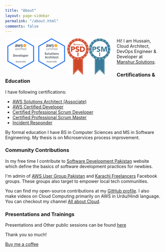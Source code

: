 ```yaml
---
title: "About"
layout: page-sidebar
permalink: "/about.html"
comments: false
---
```


<img src="assets/images/badges/da.png"
     alt="AWS Developer Associate Badge"
     style="float: left;" width="100px" />

<img src="assets/images/badges/saa.png"
     alt="AWS Solutions Architect Associate Badge"
     style="float: left;"  width="100px" />

<img src="assets/images/badges/psd.png"
     alt="Professional Scrum Developer"
     style="float: left;"  width="70px" />

<img src="assets/images/badges/psm.png"
     alt="Professional Scrum Master"
     style="float: left; margin-right: 20px;"  width="70px" />



Hi! I am Hussain, Cloud Architect, DevOps Engineer & Developer at [Manshur.Solutions](https://manshur.solutions).



### Certifications & Education

I have following certifications: 

- [AWS Solutions Architect (Associate)][aws-architect] 
- [AWS Certified Developer][aws-developer]
- [Certified Professional Scrum Developer][scrum-developer] 
- [Certified Professional Scrum Master][scrum-master]
- [Incident Responder][incident-responder]

By formal education I have BS in Computer Sciences and MS in Software Engineering. My thesis is on Microservices process improvement. 

### Community Contributions
In my free time I contribute to [Software Development Pakistan](http://softdevpk.com) website which define the basics of software development practices for newbies. 

I'm admin of [AWS User Group Pakistan](https://www.facebook.com/groups/awsugpk) and [Karachi Freelancers](https://www.facebook.com/groups/karachifreelancers) Facebook groups. These groups also target to empower local tech communities. 

You can find my open-source contributions at my [GitHub profile](http://github.com/husyn/). I also make videos on Cloud Computing primarily on AWS in Urdu/Hindi language. You can checkout my channel [All about Cloud](https://www.youtube.com/channel/UCQnAN556-_JeXfiQi9SgN_g).

### Presentations and Trainings

Presentations and Other public sessions can be found [here](https://husyn.dev/events.html)

Thank you so much!

<a class="btn btn-danger" href="https://www.buymeacoffee.com/husyn">Buy me a coffee</a>

[aws-architect]: https://www.youracclaim.com/badges/9b211ff6-ec61-46ca-a372-5cefe1b7a453
[aws-developer]: https://www.youracclaim.com/badges/ba6fa512-60a2-4135-875d-db330818e44e
[scrum-developer]: https://www.scrum.org/certificates/398038
[scrum-master]: https://www.scrum.org/certificates/308171
[incident-responder]: https://verify.skilljar.com/c/5k5t9egcvxqa
[aws-usergroup-malaysia]: https://www.meetup.com/AWSUGMY/events/272642576/
[awsug-malaysia-video]: https://www.youtube.com/watch?v=fiG1iC7D4ow
[devops-malaysia]: https://www.meetup.com/DevOpsMalaysia/events/265462658/
